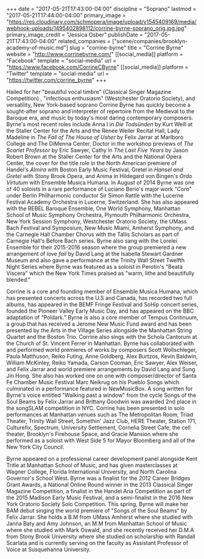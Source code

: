+++
date = "2017-05-21T17:43:00-04:00"
discipline = "Soprano"
lastmod = "2017-05-21T17:44:00-04:00"
primary_image = "https://res.cloudinary.com/schmopera/image/upload/v1545409169/media/webhook-uploads/1495402898112/corrine-byrne-soprano_orig.jpg.jpg"
primary_image_credit = "Jessica Osber"
publishDate = "2017-05-21T17:43:00-04:00"
related_companies = ["scene/companies/brooklyn-academy-of-music.md"]
slug = "corrine-byrne"
title = "Corrine Byrne"
website = "http://www.corrinebyrne.com/"
[[social_media]]
platform = "Facebook"
template = "social-media"
url = "https://www.facebook.com/CorrineCByrne"
[[social_media]]
platform = "Twitter"
template = "social-media"
url = "https://twitter.com/corrine_byrne"
+++

Hailed for her "beautiful vocal timbre" (Classical Singer Magazine Competition) , "infectious enthusiasm" (Westchester Oratorio Society), and versatility, New York-based soprano Corrine Byrne has quickly become a sought-after soprano and  interpreter of repertoire from the Medieval to the Baroque era, and music by today's most daring contemporary composers. Byrne's most recent roles include Anna I in *Die Todsünden* by Kurt Weill at the Staller Center for the Arts and the Renee  Weiler Recital Hall, Lady Madeline in *The Fall of The House of Usher* by Felix Jarrar at Marlboro College and The DiMenna Center, Doctor in the workshop previews of *The Scarlet Professor* by Eric Sawyer, Cathy in *The Last Five Years* by Jason Robert Brown at the Staller Center for the Arts and the National Opera Center, the cover for the title role in the North American premiere of Handel's *Almira* with Boston Early Music Festival, Gretel in *Hansel and Gretel* with Stony Brook Opera, and Anima in Hildegard von Bingen's *Ordo Virtutum* with Ensemble Musica Humana. In August of 2014 Byrne was one of 40 soloists in a rare performance of Luciano Berio's major work "Coro" under Berlin Philharmonic conductor Sir Simon Rattle with the Lucerne Festival Academy Orchestra in Lucerne, Switzerland. She has also appeared with the REBEL Baroque Ensemble, One World Symphony, Manhattan School of Music Symphony Orchestra, Plymouth Philharmonic Orchestra, New York Session Symphony, Westchester Oratorio Society, the UMass Bach Festival and Symposium, New Music Miami, Amherst Symphony, and the Carnegie Hall Chamber Chorus with the Tallis Scholars as part of Carnegie Hall's Before Bach series. Byrne also sang with the Lorelei Ensemble for their 2015-2016 season where the group premiered a new arrangement of *love fail* by David Lang at the Isabella Stewart Gardner Museum and also gave a performance at the Trinity Wall Street Twelfth Night Series where Byrne was featured as a soloist in Perotin's "Beata Viscera" which the New York Times praised as "warm, lithe and beautifully blended." 

Corrine is a core and founding member of Ensemble Musica Humana, which has presented concerts across the U.S and Canada, has recorded two full albums, has appeared in the BEMF Fringe Festival and SoHip concert series, founded the Pioneer Valley Early Music Day, and has appeared on the BBC adaptation of “Poldark.”  Byrne is also a core member of Tempus Continuum, a group that has received a Jerome New Music Fund award and has been presented by the Arts in the Village Series alongside the Manhattan String Quartet and the Boston Trio. Corrine also sings with the Schola Cantorum at the Church of St. Vincent Ferrer in Manhattan. Byrne has collaborated with and performed world premieres of works by composers Scott Wollschleger, Paula Matthuson, Reiko Futing, Anne Goldberg, Alex Burtzos, Kevin Baldwin, William McKinley, Reiko Yamada, Carson Cooman, Eric Sawyer, Alex Weiser, and Felix Jarrar and world premiere arrangements by David Lang and Sung Jin Hong. She also has worked one on one with composer/director of Santa Fe Chamber Music Festival Marc Neikrug on his Pueblo Songs which culminated in a performance featured in NewMusicBox.   A song written for Byrne's voice entitled "Walking past a window" from the cycle Songs of the Soul Beams by Felix Jarrar and Brittany Goodwin was awarded 2nd place in the songSLAM competition in NYC. Corrine has been presented in solo performances at Manhattan venues such as The Metropolitan Room, Triad Theater,  Trinity Wall Street, Somethin' Jazz Club, HERE Theater, Station 171, Culturefix, Spectrum, University Settlement, Cornelia Street Cafe, the cell theater,  Brooklyn's Firehouse Space, and Gracie Mansion where she performed as a soloist with West Side 5 for Mayor Bloomberg and all of the New York City Council. 

Byrne appeared on a professional career development panel alongside Kent Tritle at Manhattan School of Music, and has given masterclasses at Wagner College, Florida International University, and North Carolina Governor's School West. Byrne was a finalist for the 2012 Career Bridges Grant Awards, a National Online Round winner in the 2013 Classical Singer Magazine Competition, a finalist in the Handel Aria Competition as part of the 2015 Madison Early Music Festival, and a semi-finalist in the 2016 New York Oratorio Society Solo Competition.  This spring, Byrne will make her BAM debut singing the world premiere of "Songs of the Soul Beams" by Felix Jarrar. She holds a B.M from UMass Amherst where she studied with Janna Baty and Amy Johnson, an M.M from Manhattan School of Music where she studied with Mark Oswald, and she recently received her D.M.A from Stony Brook University where she studied on scholarship with Randall Scarlata and is currently serving on the faculty as Assistant Professor of Voice at Susquehanna University.
